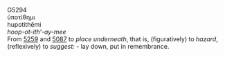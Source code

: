 <body>
  <p>G5294<br>  ὑποτίθημι  <br> hupotithēmi  <br><i>hoop-ot-ith‘-ay-mee </i><br>From <a href="g5259.htm">5259</a> and <a href="g5087.htm">5087</a>  to <i>place</i> <i>underneath</i>, that is, (figuratively) to <i>hazard</i>, (reflexively) to <i>suggest:</i> - lay down, put in remembrance.<br></p>
 </body>